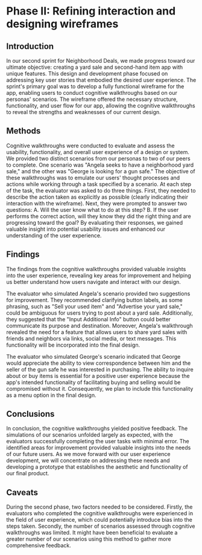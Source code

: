 # Phase II: Refining interaction and designing wireframes

## Introduction

In our second sprint for Neighborhood Deals, we made progress toward our ultimate objective: creating a yard sale and second-hand item app with unique features. This design and development phase focused on addressing key user stories that embodied the desired user experience. The sprint's primary goal was to develop a fully functional wireframe for the app, enabling users to conduct cognitive walkthroughs based on our personas' scenarios. The wireframe offered the necessary structure, functionality, and user flow for our app, allowing the cognitive walkthroughs to reveal the strengths and weaknesses of our current design.

## Methods

Cognitive walkthroughs were conducted to evaluate and assess the usability, functionality, and overall user experience of a design or system. We provided two distinct scenarios from our personas to two of our peers to complete. One scenario was "Angela seeks to have a neighborhood yard sale," and the other was "George is looking for a gun safe." The objective of these walkthroughs was to emulate our users' thought processes and actions while working through a task specified by a scenario. At each step of the task, the evaluator was asked to do three things. First, they needed to describe the action taken as explicitly as possible (clearly indicating their interaction with the wireframe). Next, they were prompted to answer two questions: A. Will the user know what to do at this step? B. If the user performs the correct action, will they know they did the right thing and are progressing toward the goal? By evaluating their responses, we gained valuable insight into potential usability issues and enhanced our understanding of the user experience.

## Findings

The findings from the cognitive walkthroughs provided valuable insights into the user experience, revealing key areas for improvement and helping us better understand how users navigate and interact with our design.

The evaluator who simulated Angela's scenario provided two suggestions for improvement. They recommended clarifying button labels, as some phrasing, such as "Sell your used item" and "Advertise your yard sale," could be ambiguous for users trying to post about a yard sale. Additionally, they suggested that the "Input Additional Info" button could better communicate its purpose and destination. Moreover, Angela's walkthrough revealed the need for a feature that allows users to share yard sales with friends and neighbors via links, social media, or text messages. This functionality will be incorporated into the final design.

The evaluator who simulated George's scenario indicated that George would appreciate the ability to view correspondence between him and the seller of the gun safe he was interested in purchasing. The ability to inquire about or buy items is essential for a positive user experience because the app's intended functionality of facilitating buying and selling would be compromised without it. Consequently, we plan to include this functionality as a menu option in the final design.


## Conclusions

In conclusion, the cognitive walkthroughs yielded positive feedback. The simulations of our scenarios unfolded largely as expected, with the evaluators successfully completing the user tasks with minimal error. The identified areas for improvement provided valuable insights into the needs of our future users. As we move forward with our user experience development, we will concentrate on addressing these needs and developing a prototype that establishes the aesthetic and functionality of our final product.

## Caveats

During the second phase, two factors needed to be considered. Firstly, the evaluators who completed the cognitive walkthroughs were experienced in the field of user experience, which could potentially introduce bias into the steps taken. Secondly, the number of scenarios assessed through cognitive walkthroughs was limited. It might have been beneficial to evaluate a greater number of our scenarios using this method to gather more comprehensive feedback.
